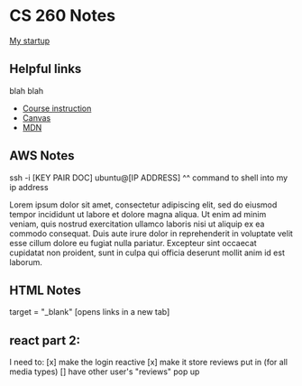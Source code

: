 # CS 260 Notes

[My startup](https://simon.cs260.click)

## Helpful links
blah blah

- [Course instruction](https://github.com/webprogramming260)
- [Canvas](https://byu.instructure.com)
- [MDN](https://developer.mozilla.org)

## AWS Notes
ssh -i [KEY PAIR DOC] ubuntu@[IP ADDRESS]
^^ command to shell into my ip address

Lorem ipsum dolor sit amet, consectetur adipiscing elit, sed do eiusmod tempor incididunt ut labore et dolore magna aliqua. Ut enim ad minim veniam, quis nostrud exercitation ullamco laboris nisi ut aliquip ex ea commodo consequat. Duis aute irure dolor in reprehenderit in voluptate velit esse cillum dolore eu fugiat nulla pariatur. Excepteur sint occaecat cupidatat non proident, sunt in culpa qui officia deserunt mollit anim id est laborum.

## HTML Notes

target = "_blank" [opens links in a new tab]

## react part 2:
I need to:
[x] make the login reactive 
[x] make it store reviews put in (for all media types)
[] have other user's "reviews" pop up